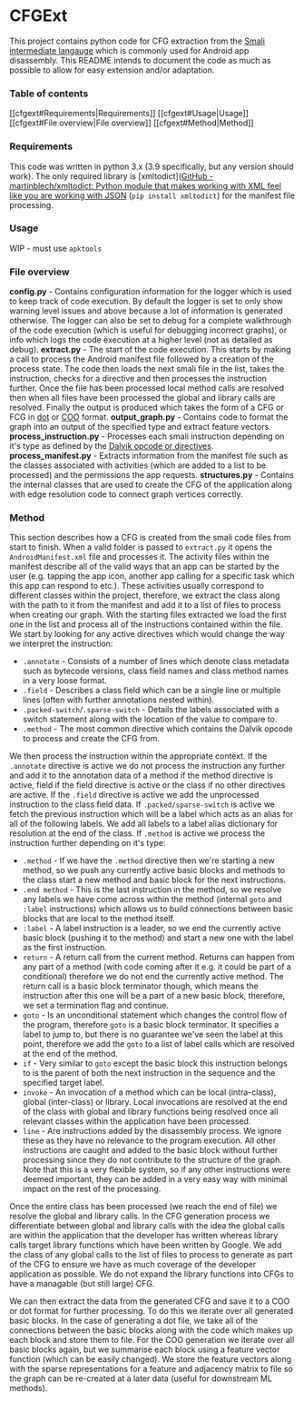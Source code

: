 # CFGExt
This project contains python code for CFG extraction from the [Smali intermediate langauge](https://github.com/JesusFreke/smali) which is commonly used for Android app disassembly. This README intends to document the code as much as possible to allow for easy extension and/or adaptation.

### Table of contents
[[cfgext#Requirements|Requirements]]
[[cfgext#Usage|Usage]]
[[cfgext#File overview|File overview]]
[[cfgext#Method|Method]]

### Requirements
This code was written in python 3.x (3.9 specifically, but any version should work). The only required library is [xmltodict]([GitHub - martinblech/xmltodict: Python module that makes working with XML feel like you are working with JSON](https://github.com/martinblech/xmltodict) (`pip install xmltodict`) for the manifest file processing.

### Usage
WIP - must use `apktools`

### File overview
**config.py** - Contains configuration information for the logger which is used to keep track of code execution. By default the logger is set to only show warning level issues and above because a lot of information is generated otherwise. The logger can also be set to debug for a complete walkthrough of the code execution (which is useful for debugging incorrect graphs), or info which logs the code execution at a higher level (not as detailed as debug).
**extract.py** - The start of the code execution. This starts by making a call to process the Android manifest file followed by a creation of the process state. The code then loads the next smali file in the list, takes the instruction, checks for a directive and then processes the instruction further. Once the file has been processed local method calls are resolved then when all files have been processed the global and library calls are resolved. Finally the output is produced which takes the form of a CFG or FCG in [dot](https://graphviz.org/) or [COO](https://en.wikipedia.org/wiki/Sparse_matrix#Coordinate_list_(COO)) format.
**output_graph.py** - Contains code to format the graph into an output of the specified type and extract feature vectors.
**process_instruction.py** - Processes each smali instruction depending on it's type as defined by the [Dalvik opcode or directives](https://source.android.com/devices/tech/dalvik/dalvik-bytecode).
**process_manifest.py** - Extracts information from the manifest file such as the classes associated with activities (which are added to a list to be processed) and the permissions the app requests.
**structures.py** - Contains the internal classes that are used to create the CFG of the application along with edge resolution code to connect graph vertices correctly.

### Method
This section describes how a CFG is created from the smali code files from start to finish.
When a valid folder is passed to `extract.py` it opens the `AndroidManifest.xml` file and processes it. The activity files within the manifest describe all of the valid ways that an app can be started by the user (e.g. tapping the app icon, another app calling for a specific task which this app can respond to etc.). These activities usually correspond to different classes within the project, therefore, we extract the class along with the path to it from the manifest and add it to a list of files to process when creating our graph. 
With the starting files extracted we load the first one in the list and process all of the instructions contained within the file. 
We start by looking for any active directives which would change the way we interpret the instruction:
- `.annotate` - Consists of a number of lines which denote class metadata such as bytecode versions, class field names and class method names in a very loose format.
- `.field` - Describes a class field which can be a single line or multiple lines (often with further annotations nested within).
- `.packed-switch`/`.sparse-switch` - Details the labels associated with a switch statement along with the location of the value to compare to.
- `.method` - The most common directive which contains the Dalvik opcode to process and create the CFG from.

We then process the instruction within the appropriate context.
If the `.annotate` directive is active we do not process the instruction any further and add it to the annotation data of a method if the method directive is active, field if the field directive is active or the class  if no other directives are active.
If the `.field` directive is active we add the unprocessed instruction to the class field data.
If  `.packed/sparse-switch` is active we fetch the previous instruction which will be a label which acts as an alias for all of the following labels. We add all labels to a label alias dictionary for resolution at the end of the class.
If `.method` is active we process the instruction further depending on it's type:
- `.method` - If we have the `.method` directive then we're starting a new method, so we push any currently active basic blocks and methods to the class start a new method and basic block for the next instructions.
- `.end method` - This is the last instruction in the method, so we resolve any labels we have come across within the method (internal `goto` and `:label` instructions) which allows us to build connections between basic blocks that are local to the method itself.
- `:label` - A label instruction is a leader, so we end the currently active basic block (pushing it to the method) and start a new one with the label as the first  instruction.
- `return` - A return call from the current method. Returns can happen from any part of a method (with code coming after it e.g. it could be part of a conditional) therefore we do not end the currently active method. The return call is a basic block terminator though, which means the instruction after this one will be a part of a new basic block, therefore, we set a termination flag and continue.
- `goto` - Is an unconditional statement which changes the control flow of the program, therefore `goto` is a basic block terminator. It specifies a label to jump to, but there is no guarantee we've seen the label at this point, therefore we add the `goto` to a list of label calls which are resolved at the end of the method.
- `if` - Very similar to `goto` except the basic block this instruction belongs to is the parent of both the next instruction in the sequence and the specified target label. 
- `invoke` - An invocation of a method which can be local (intra-class), global (inter-class) or library. Local invocations are resolved at the end of the class with global and library functions being resolved once all relevant classes within the application have been processed. 
- `line` - Are instructions added by the disassembly process. We ignore these as they have no relevance to the program execution.
All other instructions are caught and added to the basic block without further processing since they do not contribute to the structure of the graph. Note that this is a very flexible system, so if any other instructions were deemed important, they can be added in a very easy way with minimal impact on the rest of the processing.

Once the entire class has been processed (we reach the end of file) we resolve the global and library calls. In the CFG generation process we differentiate between global and library calls with the idea the global calls are within the application that the developer has written whereas library calls target library functions which have been written by Google. We add the class of any global calls to the list of files to process to generate as part of the CFG to ensure we have as much coverage of the developer application as possible. We do not expand the library functions into CFGs to have a managable (but still large) CFG.

We can then extract the data from the generated CFG and save it to a COO or dot format for further processing. To do this we iterate over all generated basic blocks. In the case of generating a dot file, we take all of the connections between the basic blocks along with the code which makes up each block and store them to file. For the COO generation we iterate over all basic blocks again, but we summarise each block using a feature vector function (which can be easily changed). We store the feature vectors along with the sparse representations for a feature and adjacency matrix to file so the graph can be re-created at a later data (useful for downstream ML methods).
